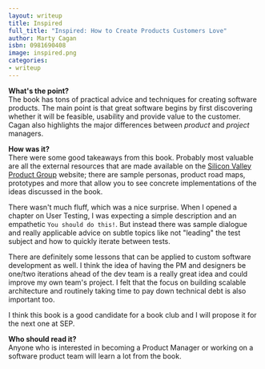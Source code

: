 ```yaml
---
layout: writeup
title: Inspired
full_title: "Inspired: How to Create Products Customers Love"
author: Marty Cagan
isbn: 0981690408
image: inspired.png
categories:
- writeup
---
```


**What's the point?**  
The book has tons of practical advice and techniques for creating software products. The main point is that
great software begins by first discovering whether it will be feasible, usability and provide value to the
customer. Cagan also highlights the major differences between *product* and *project* managers.

**How was it?**  
There were some good takeaways from this book. Probably most valuable are all the external resources that
are made available on the [Silicon Valley Product Group](http://www.svproduct.com/) website; there are sample
personas, product road maps, prototypes and more that allow you to see concrete implementations of the ideas
discussed in the book.

There wasn't much fluff, which was a nice surprise. When I opened a chapter on User Testing, I was expecting
a simple description and an empathetic `You should do this!`. But instead there was sample dialogue and really
applicable advice on subtle topics like not "leading" the test subject and how to quickly iterate between tests.

There are definitely some lessons that can be applied to custom software development as well. I think the idea of
having the PM and designers be one/two iterations ahead of the dev team is a really great idea and could improve my
own team's project. I felt that the focus on building scalable architecture and routinely taking time to 
pay down technical debt is also important too.

I think this book is a good candidate for a book club and I will propose it for the next one at SEP.

**Who should read it?**  
Anyone who is interested in becoming a Product Manager or working on a software product team will 
learn a lot from the book.
